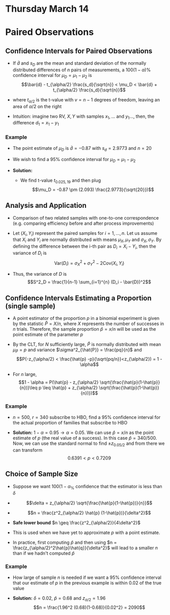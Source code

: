 # Thursday March 14

# Paired Observations

## Confidence Intervals for Paired Observations

-   If $\bar{d}$ and $s_D$ are the mean and standard deviation of the
    normally distributed differences of $n$ pairs of measurements, a
    $100(1-\alpha)\%$ confidence interval for $\mu_D = \mu_1 -\mu_2$ is
    $$\bar{d} - t_{\alpha/2} \frac{s_d}{\sqrt{n}} < \mu_D < \bar{d} + t_{\alpha/2} \frac{s_d}{\sqrt{n}}$$

-   where $t_{\alpha/2}$ is the t-value with $v = n-1$ degrees of
    freedom, leaving an area of $\alpha/2$ on the right

-   Intuition: imagine two RV, $X,Y$ with samples $x_1, ...$ and
    $y_1...$, then, the difference $d_1 = x_1 - y_1$

### Example

-   The point estimate of $\mu_D$ is $\bar{d} = -0.87$ with
    $s_d = 2.9773$ and $n=20$

-   We wish to find a 95% confidence interval for
    $\mu_D  = \mu_1 - \mu_2$

-   **Solution:**

    -   We find t-value $t_{0.025, 19}$ and then plug
        $$\mu_D = -0.87 \pm (2.093) \frac{2.9773}{\sqrt{20}})$$

## Analysis and Application

-   Comparison of two related samples with one-to-one correspondence
    (e.g. comparing efficiency before and after process improvements)

-   Let $(X_i, Y_i)$ represent the paired samples for $i = 1,...,n$. Let
    us assume that $X_i$ and $Y_i$ are normally distributed with means
    $\mu_X, \mu_Y$ and $\sigma_X, \sigma_Y$. By defining the difference
    between the i-th pair as $D_i = X_i - Y_i$, then the variance of
    $D_i$ is
    $$\text{Var}(D_i) = \sigma^2_X + \sigma^2_Y - 2 \text{Cov}(X_i, Y_i)$$

-   Thus, the variance of $D$ is
    $$S^2_D = \frac{1}{n-1} \sum_{i=1}^{n} (D_i - \bar{D})^2$$

## Confidence Intervals Estimating a Proportion (single sample)

-   A point estimator of the proportion $p$ in a binomial experiment is
    given by the statistic $\hat{P} = X/n$, where $X$ represents the
    number of successes in $n$ trials. Therefore, the sample proportion
    $\hat{p} = x/n$ will be used as the point estimate of the parameter
    $p$

-   By the CLT, for $N$ sufficiently large, $\hat{P}$ is normally
    distributed with mean $\mu_{\hat{P}} = p$ and variance
    $\sigma^2_{\hat{P}} = \frac{pq}{n}$ and
    $$P(-z_{\alpha/2} < \frac{\hat{p} -p}{\sqrt{pq/n}}<z_{\alpha/2}) = 1 - \alpha$$

-   For $n$ large,
    $$1 - \alpha = P(\hat{p} - z_{\alpha/2} \sqrt{\frac{\hat{p}(1-\hat{p}}{n})}\leq p \leq \hat{p} + z_{\alpha/2} \sqrt{\frac{\hat{p}(1-\hat{p}}{n})})$$

### Example

-   $n = 500$, $r=340$ subscribe to HBO, find a $95\%$ confidence
    interval for the actual proportion of families that subscribe to HBO

-   **Solution:** $1-\alpha = 0.95\rightarrow \alpha = 0.05$. We can use
    $\hat{p}= x/n$ as the point estimate of $p$ (the real value of a
    success). In this case $\hat{p} = 340/500$. Now, we can use the
    standard normal to find $\pm z_{0.05/2}$ and from there we can
    transform $$0.6391 < p < 0.7209$$

## Choice of Sample Size

-   Suppose we want $100(1-\alpha_\%$ confidence that the estimator is
    less than $\delta$

-   $$\delta = z_{\alpha/2} \sqrt{\frac{\hat{p}(1-\hat{p})}{n}}$$

-   $$n = \frac{z^2_{\alpha/2} \hat{p} (1-\hat{p})}{\delta^2}$$

-   **Safe lower bound** $n \geq \frac{z^2_{\alpha/2}}{4\delta^2}$

-   This is used when we have yet to approximate $p$ with a point
    estimate.

-   In practice, first computing $\hat{p}$ and then using
    $n = \frac{z_{\alpha/2}^2\hat{p}\hat{q}}{\delta^2}$ will lead to a
    smaller $n$ than if we hadn't computed $\hat{p}$

### Example

-   How large of sample $n$ is needed if we want a $95\%$ confidence
    interval that our estimate of $p$ in the previous example is within
    0.02 of the true value

-   **Solution:** $\delta = 0.02$, $\hat{p} = 0.68$ and
    $z_{\alpha/2} = 1.96$
    $$n = \frac{1.96^2 (0.68)(1-0.68)}{0.02^2} = 2090$$
